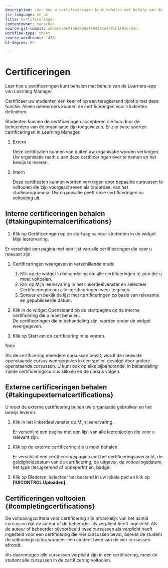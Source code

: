 ```yaml
---
description: Leer hoe u certificeringen kunt behalen met behulp van de Learners-app van Learning Manager.
jcr-language: en_us
title: Certificeringen
contentowner: manochan
source-git-commit: a8dec2a5e91b6d989a7fb9161e84fcb1f8de752d
workflow-type: tm+mt
source-wordcount: '438'
ht-degree: 0%

---
```




# Certificeringen

Leer hoe u certificeringen kunt behalen met behulp van de Learners-app van Learning Manager.

Certificeer uw studenten één keer of op een terugkerend tijdstip met deze functie. Alleen beheerders kunnen de certificeringen voor studenten definiëren.

Studenten kunnen de certificeringen accepteren die hun door de beheerders van de organisatie zijn toegewezen. Er zijn twee soorten certificeringen in Learning Manager.

1. Extern

   Deze certificaten kunnen van buiten uw organisatie worden verkregen. Uw organisatie raadt u aan deze certificeringen over te nemen en het bewijs te leveren.

1. Intern

   Deze certificaten kunnen worden verkregen door bepaalde cursussen te voltooien die zijn voorgeschreven als onderdeel van het studieprogramma. Uw organisatie geeft deze certificeringen na voltooiing uit.

## Interne certificeringen behalen {#takingupinternalcertifications}

1. Klik op Certificeringen op de startpagina voor studenten in de widget Mijn leerervaring.

Er verschijnt een pagina met een lijst van alle certificeringen die voor u relevant zijn.

1. Certificeringen weergeven in verschillende modi:

   1. Klik op de widget In behandeling om alle certificeringen te zien die u moet voltooien.
   1. Klik op Mijn leerervaring in het linkerdeelvenster en selecteer Certificeringen om alle certificeringen weer te geven.
   1. Sorteer en bekijk de lijst met certificeringen op basis van relevantie en gepubliceerde datum.

1. Klik in de widget Openstaand op de startpagina op de interne certificering die u moet behalen.\
   De certificeringen die in behandeling zijn, worden onder de widget weergegeven.

1. Klik op Start om de certificering in te voeren.

>[!NOTE]
>
>Als de certificering meerdere cursussen bevat, wordt de nieuwste openstaande cursus weergegeven in een speler, gevolgd door andere openstaande cursussen. U kunt ook op elke bijbehorende, in behandeling zijnde certificeringscursus klikken en de cursus volgen.

## Externe certificeringen behalen {#takingupexternalcertifications}

U moet de externe certificering buiten uw organisatie gebruiken en het bewijs leveren.

1. Klik in het linkerdeelvenster op Mijn leerervaring.

   Er verschijnt een pagina met een lijst van alle leerobjecten die voor u relevant zijn.

1. Klik op de externe certificering die u moet behalen.

   Er verschijnt een certificeringspagina met het certificeringsoverzicht, de geldigheidsdatum van de certificering, de uitgever, de voltooiingsdatum, het type (terugkerend of onbeperkt) en, badge.

1. Klik op Bladeren, selecteer het bestand in uw lokale pad en klik op **[!UICONTROL Uploaden]**.

## Certificeringen voltooien {#completingcertifications}

De voltooiingscriteria voor certificering zijn afhankelijk van het aantal cursussen dat de auteur of de beheerder als verplicht heeft ingesteld. Als de auteur of beheerder bijvoorbeeld twee cursussen als verplicht heeft ingesteld voor een certificering die vier cursussen bevat, bereikt de student de voltooiingsstatus wanneer een student twee van de vier cursussen afrondt.

Als daarentegen alle cursussen verplicht zijn in een certificering, moet de student alle cursussen in de certificering voltooien.
